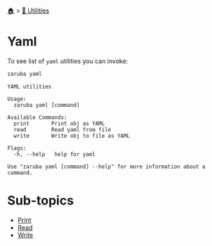<!--startTocHeader-->
[🏠](../../README.md) > [🔧 Utilities](../README.md)
# Yaml
<!--endTocHeader-->

To see list of `yaml` utilities you can invoke:

<!--startCode-->
```bash
zaruba yaml
```

````
YAML utilities

Usage:
  zaruba yaml [command]

Available Commands:
  print       Print obj as YAML
  read        Read yaml from file
  write       Write obj to file as YAML

Flags:
  -h, --help   help for yaml

Use "zaruba yaml [command] --help" for more information about a command.

````
<!--endCode-->

<!--startTocSubTopic-->
# Sub-topics
* [Print](print.md)
* [Read](read.md)
* [Write](write.md)
<!--endTocSubTopic-->